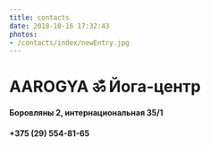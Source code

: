 ```yaml
---
title: contacts
date: 2018-10-16 17:32:43
photos:
- /contacts/index/newEntry.jpg
---
```


# AAROGYA ॐ Йога-центр

#### Боровляны 2, интернациональная 35/1

#### +375 (29) 554-81-65
